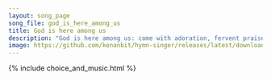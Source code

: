 ```yaml
---
layout: song_page
song_file: god_is_here_among_us
title: God is here among us
description: "God is here among us: come with adoration, fervent praise and expectation. God is here within us: known beyond believing, soul in silent awe receiving... christian 4part acapella 3verse musicbyother textbyother"
image: https://github.com/kenanbit/hymn-singer/releases/latest/download/god_is_here_among_us-trad.png
---
```


{% include choice_and_music.html %}